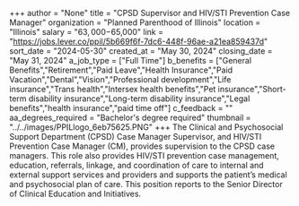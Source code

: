 +++
author = "None"
title = "CPSD Supervisor and HIV/STI Prevention Case Manager"
organization = "Planned Parenthood of Illinois"
location = "Illinois"
salary = "$63,000-$65,000"
link = "https://jobs.lever.co/ppil/5b669f6f-7dc6-448f-96ae-a21ea859437d"
sort_date = "2024-05-30"
created_at = "May 30, 2024"
closing_date = "May 31, 2024"
a_job_type = ["Full Time"]
b_benefits = ["General Benefits","Retirement","Paid Leave","Health Insurance","Paid Vacation","Dental","Vision","Professional development","Life insurance","Trans health","Intersex health benefits","Pet insurance","Short-term disability insurance","Long-term disability insurance","Legal benefits","health insurance","paid time off"]
c_feedback = ""
aa_degrees_required = "Bachelor's degree required"
thumbnail = "../../images/PPILlogo_6eb75625.PNG"
+++
The Clinical and Psychosocial Support Department (CPSD) Case Manager Supervisor, and HIV/STI Prevention Case Manager (CM), provides supervision to the CPSD case managers. This role also provides HIV/STI prevention case management, education, referrals, linkage, and coordination of care to internal and external support services and providers and supports the patient’s medical and psychosocial plan of care. This position reports to the Senior Director of Clinical Education and Initiatives.